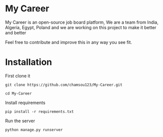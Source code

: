 # My Career
My Career is an open-source job board platform,
We are a team from India, Algeria, Egypt, Poland and we are working on this project to make it better and better

Feel free to contribute and improve this in any way you see fit.

# Installation
First clone it

``` git clone https://github.com/chamsou123/My-Career.git ```

``` cd My-Career ```

Install requirements

``` pip install -r requirements.txt ```

Run the server

``` python manage.py runserver ```
